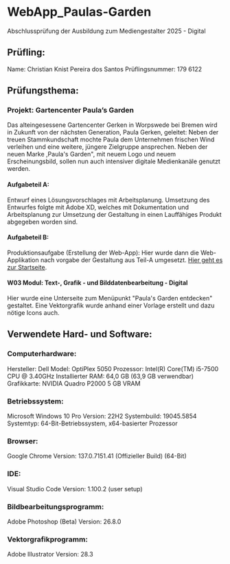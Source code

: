 # WebApp_Paulas-Garden

Abschlussprüfung der Ausbildung zum Mediengestalter 2025 - Digital

## Prüfling:
Name: Christian Knist Pereira dos Santos
Prüflingsnummer: 179 6122

## Prüfungsthema:

### Projekt: Gartencenter Paula’s Garden

Das alteingesessene Gartencenter Gerken in Worpswede bei Bremen wird in Zukunft von der nächsten Generation, Paula Gerken, geleitet: Neben der treuen Stammkundschaft mochte Paula dem Unternehmen frischen Wind verleihen und eine weitere, jüngere Zielgruppe ansprechen. Neben der neuen Marke ,Paula's Garden", mit neuem Logo und neuem Erscheinungsbild, sollen nun auch intensiver digitale Medienkanäle genutzt werden.

#### Aufgabeteil A:

Entwurf eines Lösungsvorschlages mit Arbeitsplanung. Umsetzung des Entwurfes folgte mit Adobe XD, welches mit Dokumentation und Arbeitsplanung zur Umsetzung der Gestaltung in einen Lauffähiges Produkt abgegeben worden sind.

#### Aufgabeteil B:

Produktionsaufgabe (Erstellung der Web-App): Hier wurde dann die Web-Applikation nach vorgabe der Gestaltung aus Teil-A umgesetzt. <a href="https://kriskaps.github.io/WebApp_Paulas-Garden/" target="_blank">Hier geht es zur Startseite</a>.

#### W03 Modul: Text-, Grafik - und Bilddatenbearbeitung - Digital

Hier wurde eine Unterseite zum Menüpunkt "Paula's Garden entdecken" gestaltet. Eine Vektorgrafik wurde anhand einer Vorlage erstellt und dazu nötige Icons auch.

## Verwendete Hard- und Software:

### Computerhardware:
Hersteller: Dell
Model: OptiPlex 5050
Prozessor: Intel(R) Core(TM) i5-7500 CPU @ 3.40GHz
Installierter RAM: 64,0 GB (63,9 GB verwendbar)
Grafikkarte: NVIDIA Quadro P2000 5 GB VRAM

### Betriebssystem:
Microsoft Windows 10 Pro
Version: 22H2
Systembuild: 19045.5854
Systemtyp: 64-Bit-Betriebssystem, x64-basierter Prozessor

### Browser:
Google Chrome
Version: 137.0.7151.41 (Offizieller Build) (64-Bit)

### IDE:
Visual Studio Code
Version: 1.100.2 (user setup)

### Bildbearbeitungsprogramm:
Adobe Photoshop (Beta)
Version: 26.8.0

### Vektorgrafikprogramm:
Adobe Illustrator
Version: 28.3
